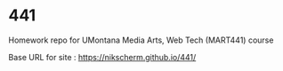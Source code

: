 # 441
Homework repo for UMontana Media Arts, Web Tech (MART441) course

Base URL for site :
https://nikscherm.github.io/441/